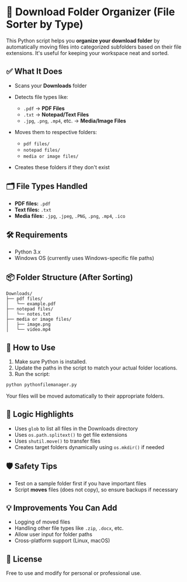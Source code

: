 # 📂 Download Folder Organizer (File Sorter by Type)

This Python script helps you **organize your download folder** by automatically moving files into categorized subfolders based on their file extensions. It's useful for keeping your workspace neat and sorted.

## ✅ What It Does

- Scans your **Downloads** folder
- Detects file types like:

  - `.pdf` → **PDF Files**
  - `.txt` → **Notepad/Text Files**
  - `.jpg`, `.png`, `.mp4`, etc. → **Media/Image Files**
- Moves them to respective folders:

  - `pdf files/`
  - `notepad files/`
  - `media or image files/`
- Creates these folders if they don't exist

## 🗂️ File Types Handled

- **PDF files:** `.pdf`
- **Text files:** `.txt`
- **Media files:** `.jpg`, `.jpeg`, `.PNG`, `.png`, `.mp4`, `.ico`

## 🛠️ Requirements

- Python 3.x
- Windows OS (currently uses Windows-specific file paths)

## 📦 Folder Structure (After Sorting)

```
Downloads/
├── pdf files/
│   └── example.pdf
├── notepad files/
│   └── notes.txt
├── media or image files/
│   ├── image.png
│   └── video.mp4
```

## 📌 How to Use

1. Make sure Python is installed.
2. Update the paths in the script to match your actual folder locations.
3. Run the script:

```bash
python pythonfilemanager.py
```

Your files will be moved automatically to their appropriate folders.

## 🧠 Logic Highlights

- Uses `glob` to list all files in the Downloads directory
- Uses `os.path.splitext()` to get file extensions
- Uses `shutil.move()` to transfer files
- Creates target folders dynamically using `os.mkdir()` if needed

## 🛡️ Safety Tips

- Test on a sample folder first if you have important files
- Script **moves** files (does not copy), so ensure backups if necessary

## 💡 Improvements You Can Add

- Logging of moved files
- Handling other file types like `.zip`, `.docx`, etc.
- Allow user input for folder paths
- Cross-platform support (Linux, macOS)

## 📝 License

Free to use and modify for personal or professional use.
